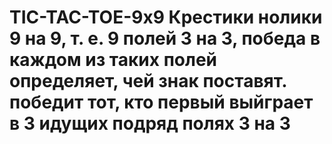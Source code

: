 # TIC-TAC-TOE-9x9 Крестики нолики 9 на 9, т. е. 9 полей 3 на 3, победа в каждом из таких полей определяет, чей знак поставят. победит тот, кто первый выйграет в 3 идущих подряд полях 3 на 3
